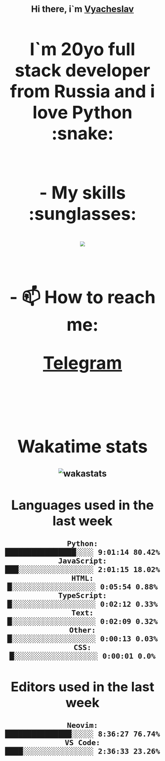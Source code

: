 <h1 align='center'>Hi there, i`m <a href='https://t.me/syavabrazzzers'>Vyacheslav<a/> <h1/>

<p>I`m 20yo full stack developer from Russia and i love Python :snake: <p/>

<br>
- My skills :sunglasses:
<p align="center">
    <img src="https://skillicons.dev/icons?i=git,docker,linux,postgres,mysql,python,django,fastapi,javascript,typescript,react,next,tailwind" />
<p/>

<br>
- 📫 How to reach me: 
<p>
<a href='https://t.me/syavabrazzzers'>Telegram<a/>
<p/>
<br>

<h1 align='center'>Wakatime stats</h1>

<img alt="wakastats" src="https://waka-widget.up.railway.app/language?langs=all&user=TaiLo&randomGradient=true&bgLineColor=696969&maxLangs=5&theme=dark" />
    
<!--START_SECTION:waka-->
## Languages used in the last week
```text
Python:               ████████████████░░░░ 9:01:14 80.42%
JavaScript:           ███░░░░░░░░░░░░░░░░░ 2:01:15 18.02%
HTML:                 █░░░░░░░░░░░░░░░░░░░ 0:05:54 0.88%
TypeScript:           █░░░░░░░░░░░░░░░░░░░ 0:02:12 0.33%
Text:                 █░░░░░░░░░░░░░░░░░░░ 0:02:09 0.32%
Other:                █░░░░░░░░░░░░░░░░░░░ 0:00:13 0.03%
CSS:                  █░░░░░░░░░░░░░░░░░░░ 0:00:01 0.0%
```
## Editors used in the last week
```text
Neovim:               ███████████████░░░░░ 8:36:27 76.74%
VS Code:              ████░░░░░░░░░░░░░░░░ 2:36:33 23.26%
```

<!--END_SECTION:waka-->


